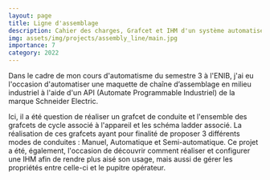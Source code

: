 ```yaml
---
layout: page
title: Ligne d'assemblage
description: Cahier des charges, Grafcet et IHM d'un système automatisé
img: assets/img/projects/assembly_line/main.jpg
importance: 7
category: 2022
---
```


Dans le cadre de mon cours d'automatisme du semestre 3 à l'ENIB, j'ai eu l'occasion d'automatiser une maquette de chaîne d’assemblage en milieu industriel à l'aide d'un API (Automate Programmable Industriel) de la marque Schneider Electric.

Ici, il a été question de réaliser un grafcet de conduite et l'ensemble des grafcets de cycle associé à l'appareil et les schéma ladder associé. La réalisation de ces grafcets ayant pour finalité de proposer 3 différents modes de conduites : Manuel, Automatique et Semi-automatique. Ce projet a été, également, l'occasion de découvrir comment réaliser et configurer une IHM afin de rendre plus aisé son usage, mais aussi de gérer les propriétés entre celle-ci et le pupitre opérateur.
